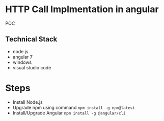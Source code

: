 # HTTP Call Implmentation in angular
POC

## Technical Stack
* node.js
* angular 7
* windows
* visual studio code

# Steps
* Install Node.js
* Upgrade npm using command `npm install -g npm@latest`
* Install/Upgrade Angular `npm install -g @angular/cli`